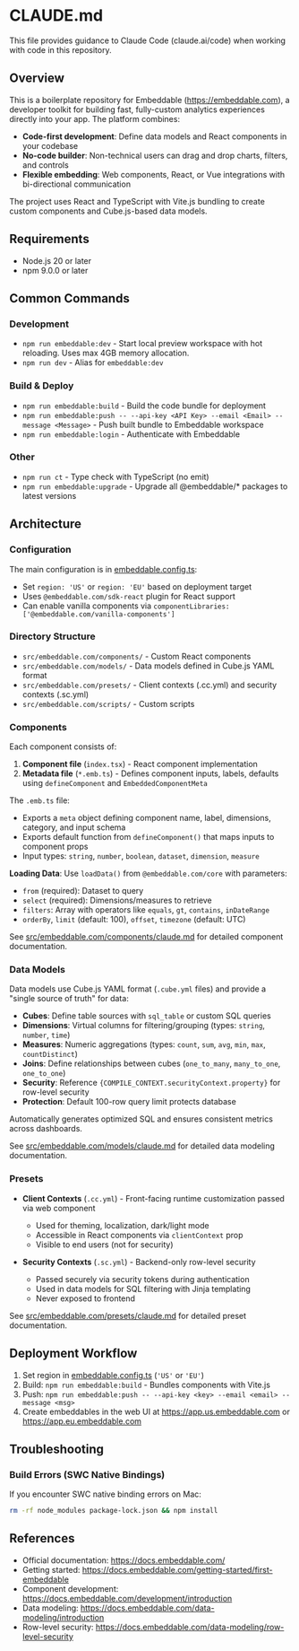 # CLAUDE.md

This file provides guidance to Claude Code (claude.ai/code) when working with code in this repository.

## Overview

This is a boilerplate repository for Embeddable (https://embeddable.com), a developer toolkit for building fast, fully-custom analytics experiences directly into your app. The platform combines:
- **Code-first development**: Define data models and React components in your codebase
- **No-code builder**: Non-technical users can drag and drop charts, filters, and controls
- **Flexible embedding**: Web components, React, or Vue integrations with bi-directional communication

The project uses React and TypeScript with Vite.js bundling to create custom components and Cube.js-based data models.

## Requirements

- Node.js 20 or later
- npm 9.0.0 or later

## Common Commands

### Development
- `npm run embeddable:dev` - Start local preview workspace with hot reloading. Uses max 4GB memory allocation.
- `npm run dev` - Alias for `embeddable:dev`

### Build & Deploy
- `npm run embeddable:build` - Build the code bundle for deployment
- `npm run embeddable:push -- --api-key <API Key> --email <Email> --message <Message>` - Push built bundle to Embeddable workspace
- `npm run embeddable:login` - Authenticate with Embeddable

### Other
- `npm run ct` - Type check with TypeScript (no emit)
- `npm run embeddable:upgrade` - Upgrade all @embeddable/* packages to latest versions

## Architecture

### Configuration
The main configuration is in [embeddable.config.ts](embeddable.config.ts):
- Set `region: 'US'` or `region: 'EU'` based on deployment target
- Uses `@embeddable.com/sdk-react` plugin for React support
- Can enable vanilla components via `componentLibraries: ['@embeddable.com/vanilla-components']`

### Directory Structure
- `src/embeddable.com/components/` - Custom React components
- `src/embeddable.com/models/` - Data models defined in Cube.js YAML format
- `src/embeddable.com/presets/` - Client contexts (.cc.yml) and security contexts (.sc.yml)
- `src/embeddable.com/scripts/` - Custom scripts

### Components
Each component consists of:
1. **Component file** (`index.tsx`) - React component implementation
2. **Metadata file** (`*.emb.ts`) - Defines component inputs, labels, defaults using `defineComponent` and `EmbeddedComponentMeta`

The `.emb.ts` file:
- Exports a `meta` object defining component name, label, dimensions, category, and input schema
- Exports default function from `defineComponent()` that maps inputs to component props
- Input types: `string`, `number`, `boolean`, `dataset`, `dimension`, `measure`

**Loading Data**: Use `loadData()` from `@embeddable.com/core` with parameters:
- `from` (required): Dataset to query
- `select` (required): Dimensions/measures to retrieve
- `filters`: Array with operators like `equals`, `gt`, `contains`, `inDateRange`
- `orderBy`, `limit` (default: 100), `offset`, `timezone` (default: UTC)

See [src/embeddable.com/components/claude.md](src/embeddable.com/components/claude.md) for detailed component documentation.

### Data Models
Data models use Cube.js YAML format (`.cube.yml` files) and provide a "single source of truth" for data:
- **Cubes**: Define table sources with `sql_table` or custom SQL queries
- **Dimensions**: Virtual columns for filtering/grouping (types: `string`, `number`, `time`)
- **Measures**: Numeric aggregations (types: `count`, `sum`, `avg`, `min`, `max`, `countDistinct`)
- **Joins**: Define relationships between cubes (`one_to_many`, `many_to_one`, `one_to_one`)
- **Security**: Reference `{COMPILE_CONTEXT.securityContext.property}` for row-level security
- **Protection**: Default 100-row query limit protects database

Automatically generates optimized SQL and ensures consistent metrics across dashboards.

See [src/embeddable.com/models/claude.md](src/embeddable.com/models/claude.md) for detailed data modeling documentation.

### Presets
- **Client Contexts** (`.cc.yml`) - Front-facing runtime customization passed via web component
  - Used for theming, localization, dark/light mode
  - Accessible in React components via `clientContext` prop
  - Visible to end users (not for security)

- **Security Contexts** (`.sc.yml`) - Backend-only row-level security
  - Passed securely via security tokens during authentication
  - Used in data models for SQL filtering with Jinja templating
  - Never exposed to frontend

See [src/embeddable.com/presets/claude.md](src/embeddable.com/presets/claude.md) for detailed preset documentation.

## Deployment Workflow
1. Set region in [embeddable.config.ts](embeddable.config.ts) (`'US'` or `'EU'`)
2. Build: `npm run embeddable:build` - Bundles components with Vite.js
3. Push: `npm run embeddable:push -- --api-key <key> --email <email> --message <msg>`
4. Create embeddables in the web UI at https://app.us.embeddable.com or https://app.eu.embeddable.com

## Troubleshooting

### Build Errors (SWC Native Bindings)
If you encounter SWC native binding errors on Mac:
```bash
rm -rf node_modules package-lock.json && npm install
```

## References

- Official documentation: https://docs.embeddable.com/
- Getting started: https://docs.embeddable.com/getting-started/first-embeddable
- Component development: https://docs.embeddable.com/development/introduction
- Data modeling: https://docs.embeddable.com/data-modeling/introduction
- Row-level security: https://docs.embeddable.com/data-modeling/row-level-security
